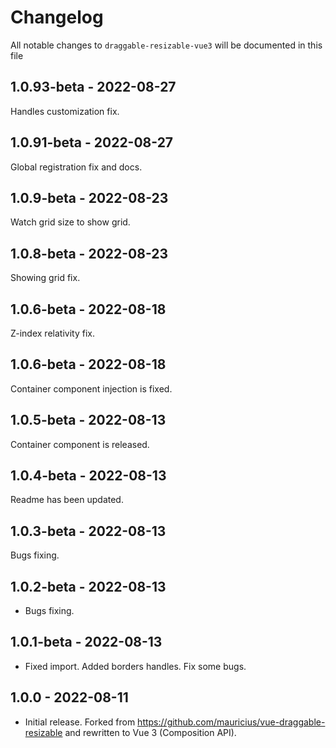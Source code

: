 # Changelog

All notable changes to `draggable-resizable-vue3` will be documented in this file


## 1.0.93-beta - 2022-08-27
  Handles customization fix.

## 1.0.91-beta - 2022-08-27
   Global registration fix and docs.

## 1.0.9-beta - 2022-08-23
   Watch grid size to show grid.
## 1.0.8-beta - 2022-08-23
   Showing grid fix.
## 1.0.6-beta - 2022-08-18
   Z-index relativity fix.
## 1.0.6-beta - 2022-08-18
   Container component injection is fixed.
## 1.0.5-beta - 2022-08-13
   Container component is released.
## 1.0.4-beta - 2022-08-13
   Readme has been updated.
## 1.0.3-beta - 2022-08-13
   Bugs fixing.
## 1.0.2-beta - 2022-08-13
- Bugs fixing.
## 1.0.1-beta - 2022-08-13
- Fixed import. Added borders handles. Fix some bugs.
## 1.0.0 - 2022-08-11
- Initial release. Forked from https://github.com/mauricius/vue-draggable-resizable and rewritten to Vue 3 (Composition API).
